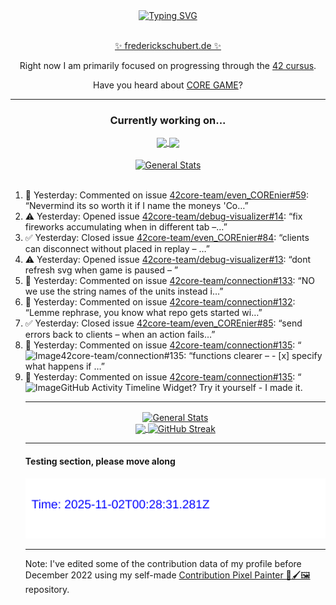 <div align="center">
	<a href="https://git.io/typing-svg"><img src="https://readme-typing-svg.demolab.com?font=Fira+Code&size=30&pause=1000&color=70A5FD&background=1A1B27&center=true&vCenter=true&repeat=false&random=false&width=550&lines=%F0%9F%91%8B+Hello+World!+I'm+Freddy!+%F0%9F%96%96" alt="Typing SVG" /></a>
</div>
<br>
<div align="center">
	<p></p><a href="https://frederickschubert.de">✨ frederickschubert.de ✨</a></p>
	<p>Right now I am primarily focused on progressing through the <a href="https://github.com/FreddyMSchubert/42_cursus">42 cursus</a>.</p>
	<p>Have you heard about <a href="https://coregame.de/">CORE GAME</a>?</p>
</div>

<hr>

<div align="center">

### Currently working on...

<!-- [![current_repo](https://github-readme-stats.vercel.app/api/pin/?username=FreddyMSchubert&repo=Crafty_Concoctions&theme=tokyonight)](https://github.com/FreddyMSchubert/Crafty_Concoctions) -->

<div align="center">
	<a href="https://github.com/Reptudn/42_transcendence" target="_blank">
		<img align="center" src="https://github-readme-stats.vercel.app/api/pin/?username=Reptudn&repo=42_transcendence&theme=tokyonight" />
	</a>
	<a href="https://github.com/42core-team/even_COREnier" target="_blank">
		<img align="center" src="https://github-readme-stats.vercel.app/api/pin/?username=42core-team&repo=even_COREnier&theme=tokyonight" />
	</a>
</div>

<br>

<div align="center">
	<a href="https://github.com/FreddyMSchubert/42_cursus" target="_blank">
		<img align="center" src="https://github-readme-stats.vercel.app/api/pin/?username=FreddyMSchubert&repo=42_cursus&theme=tokyonight" alt="General Stats" />
	</a>
</div>

<br>

<div align="left">
<ol>
<!-- ACTIVITY:START -->
<li>💬 Yesterday: Commented on issue <a href="https://github.com/42core-team/even_COREnier/issues/59#issuecomment-3161166062">42core-team/even_COREnier#59</a>: “Nevermind its so worth it if I name the moneys 'Co…”</li>
<li>⚠️ Yesterday: Opened issue <a href="https://github.com/42core-team/debug-visualizer/issues/14">42core-team/debug-visualizer#14</a>: “fix fireworks accumulating when in different tab –…”</li>
<li>✅ Yesterday: Closed issue <a href="https://github.com/42core-team/even_COREnier/issues/84">42core-team/even_COREnier#84</a>: “clients can disconnect without placed in replay – …”</li>
<li>⚠️ Yesterday: Opened issue <a href="https://github.com/42core-team/debug-visualizer/issues/13">42core-team/debug-visualizer#13</a>: “dont refresh svg when game is paused – ”</li>
<li>💬 Yesterday: Commented on issue <a href="https://github.com/42core-team/connection/issues/133#issuecomment-3160928918">42core-team/connection#133</a>: “NO  we use the string names of the units instead i…”</li>
<li>💬 Yesterday: Commented on issue <a href="https://github.com/42core-team/connection/issues/132#issuecomment-3157848640">42core-team/connection#132</a>: “Lemme rephrase, you know what repo gets started wi…”</li>
<li>✅ Yesterday: Closed issue <a href="https://github.com/42core-team/even_COREnier/issues/85">42core-team/even_COREnier#85</a>: “send errors back to clients – when an action fails…”</li>
<li>💬 Yesterday: Commented on issue <a href="https://github.com/42core-team/connection/issues/135#issuecomment-3157674783">42core-team/connection#135</a>: “<img width="929" height="57" alt="Image" src="http…”</li>
<li>✅ Yesterday: Closed issue <a href="https://github.com/42core-team/connection/issues/135">42core-team/connection#135</a>: “functions clearer – - [x] specify what happens if …”</li>
<li>💬 Yesterday: Commented on issue <a href="https://github.com/42core-team/connection/issues/135#issuecomment-3157587997">42core-team/connection#135</a>: “<img width="407" height="99" alt="Image" src="http…”</li>
<!-- ACTIVITY:END -->
</ol>
</div>

Like this [GitHub Activity Timeline Widget](https://github.com/FreddyMSchubert/github-activity-timeline)? Try it yourself - I made it.

<hr>

<div align="center">
	<a href="https://github.com/anuraghazra/github-readme-stats" target="_blank">
		<img height=200 align="center" src="https://github-readme-stats.vercel.app/api?username=FreddyMSchubert&show_icons=true&theme=tokyonight&card_width=650" alt="General Stats" />
	</a>
</div>

<div align="center">
	<a href="https://github.com/anuraghazra/github-readme-stats" target="_blank">
		<img height=200 align="center" src="https://github-readme-stats.vercel.app/api/top-langs/?username=FreddyMSchubert&layout=donut&theme=tokyonight&card_width=320">
	</a>
	<a href="https://github.com/DenverCoder1/github-readme-streak-stats" target="_blank">
		<img height=200 align="center" src="https://streak-stats.demolab.com?user=FreddyMSchubert&theme=tokyonight&date_format=j%20M%5B%20Y%5D&card_width=320&card_height=200&hide_total_contributions=true" alt="GitHub Streak" />
	</a>
</div>

<hr>

#### Testing section, please move along

![GitHub Defenders SVG](https://github.com/FreddyMSchubert/FreddyMSchubert/blob/github_defenders_output/output.svg)

<hr>

Note: I've edited some of the contribution data of my profile before December 2022 using my self-made [Contribution Pixel Painter 🎨🖌️🖼️](https://github.com/FreddyMSchubert/contribution-pixel-painter) repository.
